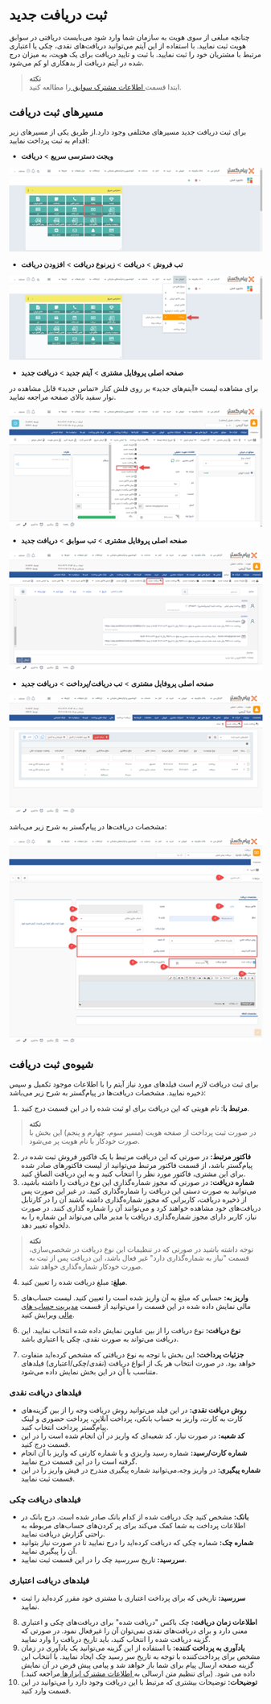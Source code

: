 #  ثبت دریافت جدید
چنانچه مبلغی از سوی هویت به سازمان شما وارد شود می‌بایست دریافتی در سوابق هویت ثبت نمایید. با استفاده از این آیتم می‌توانید دریافت‌های نقدی، چکی یا اعتباری مرتبط با مشتریان خود را ثبت نمایید. با ثبت و تایید دریافت برای یک هویت، به میزان درج شده در آیتم دریافت از بدهکاری او کم می‌شود. 

> **نکته**<br> ابتدا قسمت[ اطلاعات مشترک سوابق ](https://github.com/1stco/PayamGostarDocs/blob/master/Help/Integrated-bank/Database/Records/Joint-record-information/Joint-record-information.md)را مطالعه کنید.<br> 

## مسیر‌های ثبت دریافت
برای ثبت دریافت جدید مسیرهای‌ مختلفی وجود دارد.از طریق یکی از مسیرهای زیر اقدام به ثبت پرداخت نمایید:<br>

- **ویجت دسترسی سریع** > **دریافت**

![مسیر اول ثبت دریافت](./Images/new-reciept-method1.png)

- **تب فروش** > **دریافت** > **زیرنوع دریافت** > **افزودن دریافت**

![مسیر دوم ثبت دریافت](./Images/new-reciept-method2.png)

- **صفحه اصلی پروفایل مشتری** > **آیتم جدید** > **دریافت جدید**

برای مشاهده لیست «آیتم‌های جدید» بر روی فلش کنار «تماس جدید» قابل مشاهده در نوار سفید بالای صفحه مراجعه نمایید.

![مسیر سوم ثبت دریافت](./Images/new-reciept-method3.png)

- **صفحه اصلی پروفایل مشتری** > **تب سوابق** > **دریافت جدید**

![مسیر چهارم ثبت دریافت](./Images/new-reciept-method4.png)

- **صفحه اصلی پروفایل مشتری** > **تب دریافت/پرداخت** > **دریافت جدید**

![مسیر پنجم ثبت دریافت](./Images/new-reciept-method5.png)

مشخصات دریافت‌‌ها در پیام‌گستر به شرح زیر می‌باشد:

![مشخصات دریافت](./Images/receipt-information.jpg)

## شیوه‌ی ثبت دریافت
برای ثبت دریافت لازم است فیلدهای مورد نیاز آیتم را با اطلاعات موجود تکمیل و سپس ذخیره نمایید. مشخصات دریافت‌ها در پیام‌گستر به شرح زیر می‌باشد:

1. **مرتبط با**: نام هویتی که این دریافت برای او ثبت شده را در این قسمت درج کنید.

> **نکته**<br>
> در صورت ثبت پرداخت از صفحه هویت (مسیر سوم، چهارم و پنجم) این بخش با صورت خودکار با نام هویت پر می‌شود. <br>

2. **فاکتور مرتبط:** در صورتی که این دریافت مرتبط با یک فاکتور فروش ثبت شده در پیام‌گستر باشد، از قسمت فاکتور مرتبط می‌توانید از لیست فاکتورهای صادر شده برای این مشتری، فاکتور مورد نظر را انتخاب کنید و به این دریافت الصاق کنید.
3. **شماره دریافت:** در صورتی که مجوز شماره‌گذاری این نوع دریافت را داشته باشید، می‌توانید به صورت دستی این دریافت را شماره‌گذاری کنید. در غیر این صورت پس از ذخیره دریافت، کاربرانی که مجوز شماره‌گذاری داشته باشند آن را در کارتابل دریافت‌های خود مشاهده خواهند کرد و می‌توانند آن را شماره گذاری کنند. در صورت نیاز، کاربر دارای مجوز شماره‌گذاری دریافت یا مدیر مالی می‌تواند این شماره را به دلخواه تغییر دهد.

> **نکته**<br>
 توجه داشته باشید در صورتی که در تنظیمات این نوع دریافت در شخصی‌سازی، قسمت "نیاز به شمار‌ه‌گذاری دارد" غیر فعال باشد، این دریافت پس از ثبت به صورت خودکار شماره‌گذاری خواهد شد.<br>

4. **مبلغ:** مبلغ دریافت شده را تعیین کنید.
5. **واریز به:** حسابی که مبلغ به آن واریز شده است را تعیین کنید.
لیست حساب‌های مالی نمایش داده شده در این قسمت را می‌توانید از قسمت [مدیریت حساب های مالی](https://github.com/1stco/PayamGostarDocs/blob/master/Help/Basic-Information/Financial-account-management/Financial-account-management.md) ویرایش کنید.
6. **نوع دریافت:** نوع دریافت را از بین عناوین نمایش داده شده انتخاب نمایید. این دریافت می‌تواند به صورت نقدی، چکی یا اعتباری باشد.

7. **جزئیات پرداخت:** این بخش با توجه به نوع دریافتی که مشخص کرده‌اید متفاوت خواهد بود. در صورت انتخاب هر یک از انواع دریافت (نقدی/چکی/اعتباری) فیلدهای متناسب با آن در این بخش نمایش داده می‌شود.

### فیلدهای دریافت نقدی
- **روش دریافت نقدی:** در این فیلد می‌توانید روش دریافت وجه را از بین گزینه‌های کارت به کارت، واریز به حساب بانکی، پرداخت آنلاین، پرداخت حضوری و لینک پیام‌گستر پرداخت انتخاب کنید.
- **کد شعبه:** در صورت نیاز، کد شعبه‌ای که واریز در آن انجام شده است را در این قسمت درج کنید.
- **شماره کارت/رسید:** شماره رسید واریزی و یا شماره کارتی که واریز با آن انجام گرفته است را در این قسمت درج نمایید.
- **شماره پیگیری:** در واریز وجه،‌می‌توانید شماره پیگیری مندرح در فیش واریز را در این قسمت ثبت نمایید.
### فیلدهای دریافت چکی
- **بانک:** مشخص کنید چک  دریافت شده از کدام بانک صادر شده است. درج بانک در اطلاعات پرداخت به شما کمک می‌کند برای پر کردن‌های حساب‌های مربوطه به راحتی گزارش دریافت نمایید.
- **شماره چک:** شماره چکی که دریافت کرده‌اید را درج نمایید تا در صورت نیاز بتوانید آن را پیگیری نمایید.
- **سررسید:** تاریخ سررسید چک را در این قسمت ثبت نمایید.
### فیلدهای دریافت اعتباری
- **سررسید:** تاریخی که برای پرداخت اعتباری با مشتری خود مقرر کرده‌اید را ثبت نمایید.

8. **اطلاعات زمان دریافت:** چک باکس "دریافت شده" برای دریافت‌های چکی و اعتباری معنی دارد و برای دریافت‌های نقدی نمی‌توان آن را غیرفعال نمود. در صورتی که گزینه دریافت شده را انتخاب کنید، باید تاریخ دریافت را وارد نمایید.<br>
9. **یادآوری به پرداخت کننده:** با استفاده از این گزینه می‌توانید یک یادآوری در زمان مشخص برای پرداخت‌کننده با توجه به تاریخ سر رسید چک ایجاد نمایید. با انتخاب این گزینه صفحه ارسال پیام برای شما باز خواهد شد و پیامی پیش فرض در آن نمایش داده می شود.
(برای تنظیم متن ارسالی به[ اطلاعات مشترک ابزارها ](https://github.com/1stco/PayamGostarDocs/blob/master/Help/Marketing/moshtarak-abzar/moshtarak-abzar.md)مراجعه کنید.)<br>
10. **توضیحات:** توضیحات بیشتری که مرتبط با این دریافت وجود دارد را می‌توانید در این قسمت وارد کنید.
